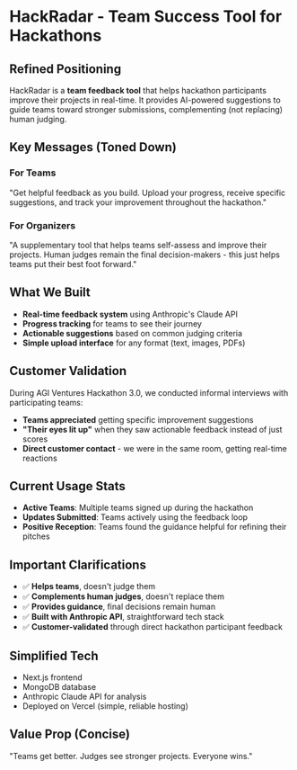 # HackRadar - Team Success Tool for Hackathons

## Refined Positioning
HackRadar is a **team feedback tool** that helps hackathon participants improve their projects in real-time. It provides AI-powered suggestions to guide teams toward stronger submissions, complementing (not replacing) human judging.

## Key Messages (Toned Down)

### For Teams
"Get helpful feedback as you build. Upload your progress, receive specific suggestions, and track your improvement throughout the hackathon."

### For Organizers  
"A supplementary tool that helps teams self-assess and improve their projects. Human judges remain the final decision-makers - this just helps teams put their best foot forward."

## What We Built
- **Real-time feedback system** using Anthropic's Claude API
- **Progress tracking** for teams to see their journey
- **Actionable suggestions** based on common judging criteria
- **Simple upload interface** for any format (text, images, PDFs)

## Customer Validation
During AGI Ventures Hackathon 3.0, we conducted informal interviews with participating teams:
- **Teams appreciated** getting specific improvement suggestions
- **"Their eyes lit up"** when they saw actionable feedback instead of just scores
- **Direct customer contact** - we were in the same room, getting real-time reactions

## Current Usage Stats
- **Active Teams**: Multiple teams signed up during the hackathon
- **Updates Submitted**: Teams actively using the feedback loop
- **Positive Reception**: Teams found the guidance helpful for refining their pitches

## Important Clarifications
- ✅ **Helps teams**, doesn't judge them
- ✅ **Complements human judges**, doesn't replace them  
- ✅ **Provides guidance**, final decisions remain human
- ✅ **Built with Anthropic API**, straightforward tech stack
- ✅ **Customer-validated** through direct hackathon participant feedback

## Simplified Tech
- Next.js frontend
- MongoDB database
- Anthropic Claude API for analysis
- Deployed on Vercel (simple, reliable hosting)

## Value Prop (Concise)
"Teams get better. Judges see stronger projects. Everyone wins."